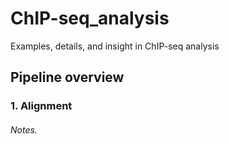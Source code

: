 # ChIP-seq_analysis
Examples, details, and insight in ChIP-seq analysis 
## Pipeline overview

### 1. Alignment

###### Notes.

